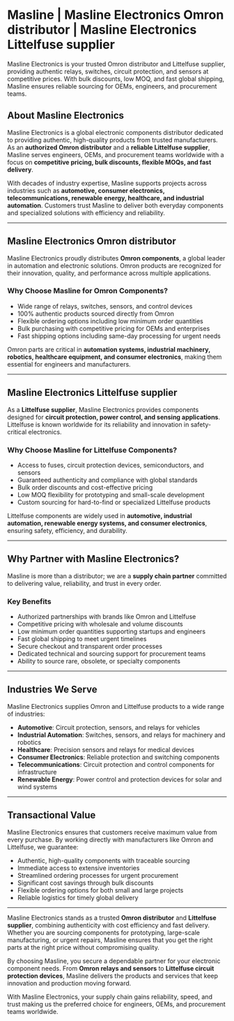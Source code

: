 # Masline | Masline Electronics Omron distributor | Masline Electronics Littelfuse supplier
Masline Electronics is your trusted Omron distributor and Littelfuse supplier, providing authentic relays, switches, circuit protection, and sensors at competitive prices. With bulk discounts, low MOQ, and fast global shipping, Masline ensures reliable sourcing for OEMs, engineers, and procurement teams.

## About Masline Electronics
Masline Electronics is a global electronic components distributor dedicated to providing authentic, high-quality products from trusted manufacturers. As an **authorized Omron distributor** and a **reliable Littelfuse supplier**, Masline serves engineers, OEMs, and procurement teams worldwide with a focus on **competitive pricing, bulk discounts, flexible MOQs, and fast delivery**.  

With decades of industry expertise, Masline supports projects across industries such as **automotive, consumer electronics, telecommunications, renewable energy, healthcare, and industrial automation**. Customers trust Masline to deliver both everyday components and specialized solutions with efficiency and reliability.

---

## Masline Electronics Omron distributor
Masline Electronics proudly distributes **Omron components**, a global leader in automation and electronic solutions. Omron products are recognized for their innovation, quality, and performance across multiple applications.  

### Why Choose Masline for Omron Components?
- Wide range of relays, switches, sensors, and control devices  
- 100% authentic products sourced directly from Omron  
- Flexible ordering options including low minimum order quantities  
- Bulk purchasing with competitive pricing for OEMs and enterprises  
- Fast shipping options including same-day processing for urgent needs  

Omron parts are critical in **automation systems, industrial machinery, robotics, healthcare equipment, and consumer electronics**, making them essential for engineers and manufacturers.

---

## Masline Electronics Littelfuse supplier
As a **Littelfuse supplier**, Masline Electronics provides components designed for **circuit protection, power control, and sensing applications**. Littelfuse is known worldwide for its reliability and innovation in safety-critical electronics.  

### Why Choose Masline for Littelfuse Components?
- Access to fuses, circuit protection devices, semiconductors, and sensors  
- Guaranteed authenticity and compliance with global standards  
- Bulk order discounts and cost-effective pricing  
- Low MOQ flexibility for prototyping and small-scale development  
- Custom sourcing for hard-to-find or specialized Littelfuse products  

Littelfuse components are widely used in **automotive, industrial automation, renewable energy systems, and consumer electronics**, ensuring safety, efficiency, and durability.

---

## Why Partner with Masline Electronics?
Masline is more than a distributor; we are a **supply chain partner** committed to delivering value, reliability, and trust in every order.  

### Key Benefits
- Authorized partnerships with brands like Omron and Littelfuse  
- Competitive pricing with wholesale and volume discounts  
- Low minimum order quantities supporting startups and engineers  
- Fast global shipping to meet urgent timelines  
- Secure checkout and transparent order processes  
- Dedicated technical and sourcing support for procurement teams  
- Ability to source rare, obsolete, or specialty components  

---

## Industries We Serve
Masline Electronics supplies Omron and Littelfuse products to a wide range of industries:  

- **Automotive**: Circuit protection, sensors, and relays for vehicles  
- **Industrial Automation**: Switches, sensors, and relays for machinery and robotics  
- **Healthcare**: Precision sensors and relays for medical devices  
- **Consumer Electronics**: Reliable protection and switching components  
- **Telecommunications**: Circuit protection and control components for infrastructure  
- **Renewable Energy**: Power control and protection devices for solar and wind systems  

---

## Transactional Value
Masline Electronics ensures that customers receive maximum value from every purchase. By working directly with manufacturers like Omron and Littelfuse, we guarantee:  

- Authentic, high-quality components with traceable sourcing  
- Immediate access to extensive inventories  
- Streamlined ordering processes for urgent procurement  
- Significant cost savings through bulk discounts  
- Flexible ordering options for both small and large projects  
- Reliable logistics for timely global delivery  

---

Masline Electronics stands as a trusted **Omron distributor** and **Littelfuse supplier**, combining authenticity with cost efficiency and fast delivery. Whether you are sourcing components for prototyping, large-scale manufacturing, or urgent repairs, Masline ensures that you get the right parts at the right price without compromising quality.  

By choosing Masline, you secure a dependable partner for your electronic component needs. From **Omron relays and sensors** to **Littelfuse circuit protection devices**, Masline delivers the products and services that keep innovation and production moving forward.  

With Masline Electronics, your supply chain gains reliability, speed, and trust making us the preferred choice for engineers, OEMs, and procurement teams worldwide.
